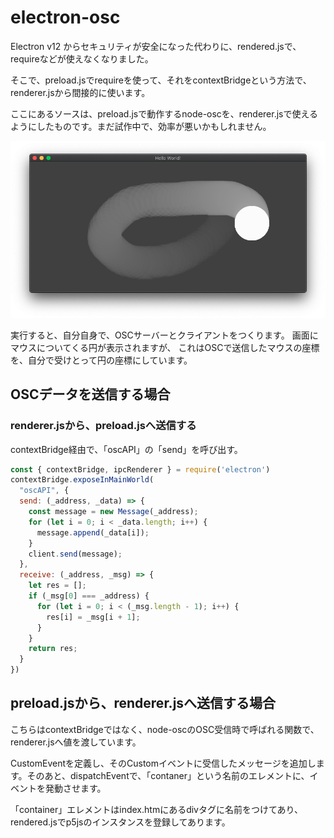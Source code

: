 # electron-osc

Electron v12 からセキュリティが安全になった代わりに、rendered.jsで、requireなどが使えなくなりました。

そこで、preload.jsでrequireを使って、それをcontextBridgeという方法で、renderer.jsから間接的に使います。

ここにあるソースは、preload.jsで動作するnode-oscを、renderer.jsで使えるようにしたものです。まだ試作中で、効率が悪いかもしれません。

<img src = "screen_capture_1.png"></img>

実行すると、自分自身で、OSCサーバーとクライアントをつくります。
画面にマウスについてくる円が表示されますが、
これはOSCで送信したマウスの座標を、自分で受けとって円の座標にしています。

## OSCデータを送信する場合
### renderer.jsから、preload.jsへ送信する
contextBridge経由で、「oscAPI」の「send」を呼び出す。

~~~preload.js
const { contextBridge, ipcRenderer } = require('electron')
contextBridge.exposeInMainWorld(
  "oscAPI", {
  send: (_address, _data) => {
    const message = new Message(_address);
    for (let i = 0; i < _data.length; i++) {
      message.append(_data[i]);
    }
    client.send(message);
  },
  receive: (_address, _msg) => {
    let res = [];
    if (_msg[0] === _address) {
      for (let i = 0; i < (_msg.length - 1); i++) {
        res[i] = _msg[i + 1];
      }
    }
    return res;
  }
})
~~~

## preload.jsから、renderer.jsへ送信する場合
こちらはcontextBridgeではなく、node-oscのOSC受信時で呼ばれる関数で、renderer.jsへ値を渡しています。

CustomEventを定義し、そのCustomイベントに受信したメッセージを追加します。そのあと、dispatchEventで、「contaner」という名前のエレメントに、イベントを発動させます。

「container」エレメントはindex.htmにあるdivタグに名前をつけてあり、rendered.jsでp5jsのインスタンスを登録してあります。

